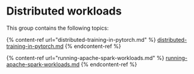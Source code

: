 # Distributed workloads

This group contains the following topics:

{% content-ref url="distributed-training-in-pytorch.md" %}
[distributed-training-in-pytorch.md](distributed-training-in-pytorch.md)
{% endcontent-ref %}

{% content-ref url="running-apache-spark-workloads.md" %}
[running-apache-spark-workloads.md](running-apache-spark-workloads.md)
{% endcontent-ref %}

